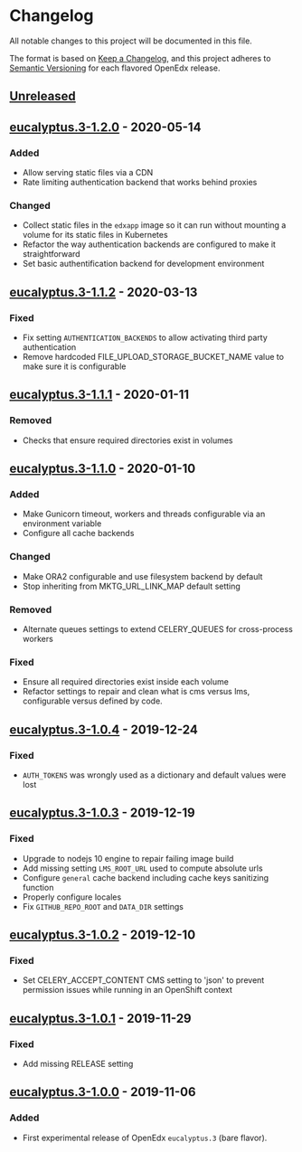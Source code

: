 # Changelog

All notable changes to this project will be documented in this file.

The format is based on [Keep a Changelog](https://keepachangelog.com/en/1.0.0/),
and this project adheres to [Semantic
Versioning](https://semver.org/spec/v2.0.0.html) for each flavored OpenEdx
release.

## [Unreleased]

## [eucalyptus.3-1.2.0] - 2020-05-14

### Added

- Allow serving static files via a CDN
- Rate limiting authentication backend that works behind proxies

### Changed

- Collect static files in the `edxapp` image so it can run without mounting a volume
  for its static files in Kubernetes
- Refactor the way authentication backends are configured to make it straightforward
- Set basic authentification backend for development environment

## [eucalyptus.3-1.1.2] - 2020-03-13

### Fixed

- Fix setting `AUTHENTICATION_BACKENDS` to allow activating third party authentication
- Remove hardcoded FILE_UPLOAD_STORAGE_BUCKET_NAME value to make sure it is configurable

## [eucalyptus.3-1.1.1] - 2020-01-11

### Removed

- Checks that ensure required directories exist in volumes

## [eucalyptus.3-1.1.0] - 2020-01-10

### Added

- Make Gunicorn timeout, workers and threads configurable via an environment
  variable
- Configure all cache backends

### Changed

- Make ORA2 configurable and use filesystem backend by default
- Stop inheriting from MKTG_URL_LINK_MAP default setting

### Removed

- Alternate queues settings to extend CELERY_QUEUES for cross-process workers

### Fixed

- Ensure all required directories exist inside each volume
- Refactor settings to repair and clean what is cms versus lms, configurable
  versus defined by code.

## [eucalyptus.3-1.0.4] - 2019-12-24

### Fixed

- `AUTH_TOKENS` was wrongly used as a dictionary and default values were lost

## [eucalyptus.3-1.0.3] - 2019-12-19

### Fixed

- Upgrade to nodejs 10 engine to repair failing image build
- Add missing setting `LMS_ROOT_URL` used to compute absolute urls
- Configure `general` cache backend including cache keys sanitizing function
- Properly configure locales
- Fix `GITHUB_REPO_ROOT` and `DATA_DIR` settings

## [eucalyptus.3-1.0.2] - 2019-12-10

### Fixed

- Set CELERY_ACCEPT_CONTENT CMS setting to 'json' to prevent permission issues
  while running in an OpenShift context

## [eucalyptus.3-1.0.1] - 2019-11-29

### Fixed

- Add missing RELEASE setting

## [eucalyptus.3-1.0.0] - 2019-11-06

### Added

- First experimental release of OpenEdx `eucalyptus.3` (bare flavor).

[unreleased]: https://github.com/openfun/openedx-docker/compare/eucalyptus.3-1.2.0...HEAD
[eucalyptus.3-1.2.0]: https://github.com/openfun/openedx-docker/compare/eucalyptus.3-1.1.2...eucalyptus.3-1.2.0
[eucalyptus.3-1.1.2]: https://github.com/openfun/openedx-docker/compare/eucalyptus.3-1.1.1...eucalyptus.3-1.1.2
[eucalyptus.3-1.1.1]: https://github.com/openfun/openedx-docker/compare/eucalyptus.3-1.1.0...eucalyptus.3-1.1.1
[eucalyptus.3-1.1.0]: https://github.com/openfun/openedx-docker/compare/eucalyptus.3-1.0.4...eucalyptus.3-1.1.0
[eucalyptus.3-1.0.4]: https://github.com/openfun/openedx-docker/compare/eucalyptus.3-1.0.3...eucalyptus.3-1.0.4
[eucalyptus.3-1.0.3]: https://github.com/openfun/openedx-docker/compare/eucalyptus.3-1.0.2...eucalyptus.3-1.0.3
[eucalyptus.3-1.0.2]: https://github.com/openfun/openedx-docker/compare/eucalyptus.3-1.0.1...eucalyptus.3-1.0.2
[eucalyptus.3-1.0.1]: https://github.com/openfun/openedx-docker/compare/eucalyptus.3-1.0.0...eucalyptus.3-1.0.1
[eucalyptus.3-1.0.0]: https://github.com/openfun/openedx-docker/releases/tag/eucalyptus.3-1.0.0
